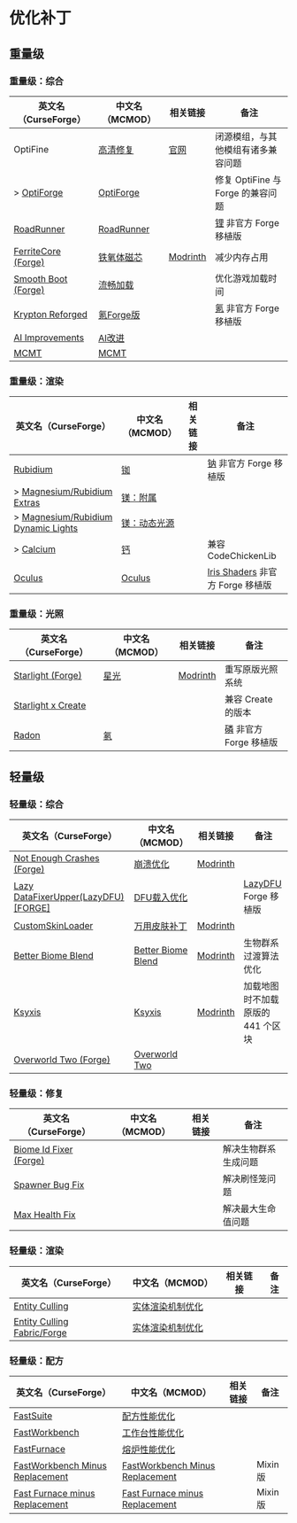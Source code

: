 # 优化补丁

## 重量级

### 重量级：综合

| 英文名（CurseForge）                                                                  | 中文名（MCMOD）                                    | 相关链接                                          | 备注                                                           |
| ------------------------------------------------------------------------------------- | -------------------------------------------------- | ------------------------------------------------- | -------------------------------------------------------------- |
| OptiFine                                                                              | [高清修复](https://www.mcmod.cn/class/36.html)     | [官网](https://optifine.net/home)                 | 闭源模组，与其他模组有诸多兼容问题                             |
| > [OptiForge](https://www.curseforge.com/minecraft/mc-mods/optiforge)                 | [OptiForge](https://www.mcmod.cn/class/2395.html)  |                                                   | 修复 OptiFine 与 Forge 的兼容问题                              |
| [RoadRunner](https://www.curseforge.com/minecraft/mc-mods/roadrunner)                 | [RoadRunner](https://www.mcmod.cn/class/4852.html) |                                                   | [锂](https://www.mcmod.cn/class/2292.html) 非官方 Forge 移植版 |
| [FerriteCore (Forge)](https://www.curseforge.com/minecraft/mc-mods/ferritecore)       | [铁氧体磁芯](https://www.mcmod.cn/class/3888.html) | [Modrinth](https://modrinth.com/mod/ferrite-core) | 减少内存占用                                                   |
| [Smooth Boot (Forge)](https://www.curseforge.com/minecraft/mc-mods/smooth-boot-forge) | [流畅加载](https://www.mcmod.cn/class/3422.html)   |                                                   | 优化游戏加载时间                                               |
| [Krypton Reforged](https://www.curseforge.com/minecraft/mc-mods/krypton-reforged)     | [氪Forge版](https://www.mcmod.cn/class/5146.html)  |                                                   | [氪](https://www.mcmod.cn/class/3399.html) 非官方 Forge 移植版 |
| [AI Improvements](https://www.curseforge.com/minecraft/mc-mods/ai-improvements)       | [AI改进](https://www.mcmod.cn/class/1480.html)     |                                                   |                                                                |
| [MCMT](https://www.curseforge.com/minecraft/mc-mods/mcmt-multithreading)              | [MCMT](https://www.mcmod.cn/class/3153.html)       |                                                   |                                                                |

### 重量级：渲染

| 英文名（CurseForge）                                                                                       | 中文名（MCMOD）                                      | 相关链接 | 备注                                                                     |
| ---------------------------------------------------------------------------------------------------------- | ---------------------------------------------------- | -------- | ------------------------------------------------------------------------ |
| [Rubidium](https://www.curseforge.com/minecraft/mc-mods/rubidium)                                          | [铷](https://www.mcmod.cn/class/5608.html)           |          | [钠](https://www.mcmod.cn/class/2785.html) 非官方 Forge 移植版           |
| > [Magnesium/Rubidium Extras](https://www.curseforge.com/minecraft/mc-mods/magnesium-extras)               | [镁：附属](https://www.mcmod.cn/class/5312.html)     |          |                                                                          |
| > [Magnesium/Rubidium Dynamic Lights](https://www.curseforge.com/minecraft/mc-mods/dynamiclights-reforged) | [镁：动态光源](https://www.mcmod.cn/class/5302.html) |          |                                                                          |
| > [Calcium](https://www.curseforge.com/minecraft/mc-mods/calcium)                                          | [钙](https://www.mcmod.cn/class/5212.html)           |          | 兼容 CodeChickenLib                                                      |
| [Oculus](https://www.curseforge.com/minecraft/mc-mods/oculus)                                              | [Oculus](https://www.mcmod.cn/class/5741.html)       |          | [Iris Shaders](https://www.mcmod.cn/class/3697.html) 非官方 Forge 移植版 |

### 重量级：光照

| 英文名（CurseForge）                                                                  | 中文名（MCMOD）                              | 相关链接                                             | 备注                                                           |
| ------------------------------------------------------------------------------------- | -------------------------------------------- | ---------------------------------------------------- | -------------------------------------------------------------- |
| [Starlight (Forge)](https://www.curseforge.com/minecraft/mc-mods/starlight-forge)     | [星光](https://www.mcmod.cn/class/3303.html) | [Modrinth](https://modrinth.com/mod/starlight-forge) | 重写原版光照系统                                               |
| [Starlight x Create](https://www.curseforge.com/minecraft/mc-mods/starlight-x-create) |                                              |                                                      | 兼容 Create 的版本                                             |
| [Radon](https://www.curseforge.com/minecraft/mc-mods/radon)                           | [氡](https://www.mcmod.cn/class/5911.html)   |                                                      | [磷](https://www.mcmod.cn/class/1766.html) 非官方 Forge 移植版 |

## 轻量级

### 轻量级：综合

| 英文名（CurseForge）                                                                                | 中文名（MCMOD）                                            | 相关链接                                                | 备注                                                         |
| --------------------------------------------------------------------------------------------------- | ---------------------------------------------------------- | ------------------------------------------------------- | ------------------------------------------------------------ |
| [Not Enough Crashes (Forge)](https://www.curseforge.com/minecraft/mc-mods/not-enough-crashes-forge) | [崩溃优化](https://www.mcmod.cn/class/2441.html)           | [Modrinth](https://modrinth.com/mod/notenoughcrashes)   |                                                              |
| [Lazy DataFixerUpper(LazyDFU) [FORGE]](https://www.curseforge.com/minecraft/mc-mods/lazy-dfu-forge) | [DFU载入优化](https://www.mcmod.cn/class/3407.html)        |                                                         | [LazyDFU](https://www.mcmod.cn/class/3407.html) Forge 移植版 |
| [CustomSkinLoader](https://www.curseforge.com/minecraft/mc-mods/customskinloader)                   | [万用皮肤补丁](https://www.mcmod.cn/class/883.html)        | [Modrinth](https://modrinth.com/mod/customskinloader)   |                                                              |
| [Better Biome Blend](https://www.curseforge.com/minecraft/mc-mods/better-biome-blend)               | [Better Biome Blend](https://www.mcmod.cn/class/6107.html) | [Modrinth](https://modrinth.com/mod/better-biome-blend) | 生物群系过渡算法优化                                         |
| [Ksyxis](https://www.curseforge.com/minecraft/mc-mods/ksyxis)                                       | [Ksyxis](https://www.mcmod.cn/class/5104.html)             | [Modrinth](https://modrinth.com/mod/ksyxis)             | 加载地图时不加载原版的 441 个区块                            |
| [Overworld Two (Forge)](https://www.curseforge.com/minecraft/mc-mods/overworld-two-forge)           | [Overworld Two](https://www.mcmod.cn/class/4558.html)      |                                                         |                                                              |

### 轻量级：修复

| 英文名（CurseForge）                                                                  | 中文名（MCMOD） | 相关链接 | 备注                 |
| ------------------------------------------------------------------------------------- | --------------- | -------- | -------------------- |
| [Biome Id Fixer (Forge)](https://www.curseforge.com/minecraft/mc-mods/biome-id-fixer) |                 |          | 解决生物群系生成问题 |
| [Spawner Bug Fix](https://www.curseforge.com/minecraft/mc-mods/spawner-fix)           |                 |          | 解决刷怪笼问题       |
| [Max Health Fix](https://www.curseforge.com/minecraft/mc-mods/max-health-fix)         |                 |          | 解决最大生命值问题   |

### 轻量级：渲染

| 英文名（CurseForge）                                                                      | 中文名（MCMOD）                                          | 相关链接 | 备注 |
| ----------------------------------------------------------------------------------------- | -------------------------------------------------------- | -------- | ---- |
| [Entity Culling](https://www.curseforge.com/minecraft/mc-mods/entity-culling)             | [实体渲染机制优化](https://www.mcmod.cn/class/3058.html) |          |      |
| [Entity Culling Fabric/Forge](https://www.curseforge.com/minecraft/mc-mods/entityculling) | [实体渲染机制优化](https://www.mcmod.cn/class/3629.html) |          |      |

### 轻量级：配方

| 英文名（CurseForge）                                                                                            | 中文名（MCMOD）                                                         | 相关链接 | 备注     |
| --------------------------------------------------------------------------------------------------------------- | ----------------------------------------------------------------------- | -------- | -------- |
| [FastSuite](https://www.curseforge.com/minecraft/mc-mods/fastsuite)                                             | [配方性能优化](https://www.mcmod.cn/class/3822.html)                    |          |          |
| [FastWorkbench](https://www.curseforge.com/minecraft/mc-mods/fastworkbench)                                     | [工作台性能优化](https://www.mcmod.cn/class/1486.html)                  |          |          |
| [FastFurnace](https://www.curseforge.com/minecraft/mc-mods/fastfurnace)                                         | [熔炉性能优化](https://www.mcmod.cn/class/1485.html)                    |          |          |
| [FastWorkbench Minus Replacement](https://www.curseforge.com/minecraft/mc-mods/fastworkbench-minus-replacement) | [FastWorkbench Minus Replacement](https://www.mcmod.cn/class/3723.html) |          | Mixin 版 |
| [Fast Furnace minus Replacement](https://www.curseforge.com/minecraft/mc-mods/fastfurnace-minus-replacement)    | [Fast Furnace minus Replacement](https://www.mcmod.cn/class/5543.html)  |          | Mixin 版 |
